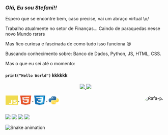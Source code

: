 ### *Olá, Eu sou Stefani!!*
Espero que se encontre bem, caso precise, vai um abraço virtual \o/

Trabalho atualmente no setor de Finanças... Caindo de paraquedas nesse novo Mundo rsrsrs

Mas fico curiosa e fascinada de como tudo isso funciona 😍

Buscando conhecimento sobre: Banco de Dados, Python, JS, HTML, CSS.

Mas o que eu sei até o momento:

#### **`print("Hello World")`** kkkkkk



<div align="center">
  <a href="https://github.com/StefaniStrogulski">
  <img height="150em" src="https://github-readme-stats.vercel.app/api?username=StefaniStrogulski&show_icons=true&theme=bear&include_all_commits=true&count_private=true"/>
  <img height="150em" src="https://github-readme-stats.vercel.app/api/top-langs/?username=StefaniStrogulski&layout=compact&langs_count=7&theme=bear"/>
</div>
<div style="display: inline_block"> <br>
  <img align="center" alt="Rafa-Js" height ="30" width= "40" src ="https://raw.githubusercontent.com/devicons/devicon/master/icons/javascript/javascript-plain.svg">
  <img align="center" alt="Rafa-HTML" height="30" width="40" src="https://raw.githubusercontent.com/devicons/devicon/master/icons/html5/html5-original.svg">
  <img align="center" alt="Rafa-CSS" height="30" width="40" src="https://raw.githubusercontent.com/devicons/devicon/master/icons/css3/css3-original.svg">
  <img align="center" alt="Rafa-Python" height="30" width="40" src="https://raw.githubusercontent.com/devicons/devicon/master/icons/python/python-original.svg">
  <img align="right" alt="Rafa-pic" height="240" style="border-radius:120px;" src="https://cdn.discordapp.com/attachments/544324692597800980/892609492242530354/ZEPETO_CAPTURE2.png">
</div>
  
  ##
 
<div> 
  <a href="https://instagram.com/stefani_strogulski" target="_blank"><img src="https://img.shields.io/badge/-Instagram-%23E4405F?style=for-the-badge&logo=instagram&logoColor=white" target="_blank"></a>
 	<a href="https://discord.gg/ⒻⒶⓃⒾ₲☮৳❣#1687" target="_blank"><img src="https://img.shields.io/badge/Discord-7289DA?style=for-the-badge&logo=discord&logoColor=white" target="_blank"></a> 
  <a href = "mailto:stefanistrogulski@hotmail.com"><img src="https://img.shields.io/badge/Microsoft_Outlook-0078D4?style=for-the-badge&logo=microsoft-outlook&logoColor=white" target="_blank"></a>
  <a href="https://www.linkedin.com/in/stefani-de-souza-strogulski-488561186/" target="_blank"><img src="https://img.shields.io/badge/-LinkedIn-%230077B5?style=for-the-badge&logo=linkedin&logoColor=white" target="_blank"></a> 
 
  ![Snake animation](https://github.com/StefaniStrogulski/StefaniStrogulski/blob/output/github-contribution-grid-snake.svg)
 
</div>
